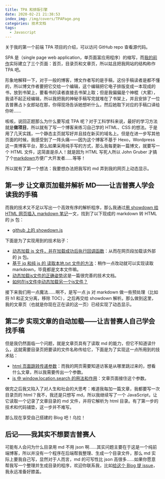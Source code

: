 ```yaml
---
title: TPA 和排版引擎
date: 2020-02-21 21:38:53
index_img: /img/covers/TPAPage.png
categories: 技术文档
tags:
  - Javascript
---
```


关于我的第一个前端 TPA 项目的介绍，可以访问 GitHub repo 查看源代码。

<!--more-->

SPA 是（single page web application，单页面富应用程序）的缩写，而[我的前作](www.megumism.com)实际建立了三个页面：首页，目录页和文章页，所以姑且把我网站的结构称作 TPA 吧。

形象地解释一下，对于一般的博客，博文作者写的是手稿，这份手稿读者是都不懂的，所以博文作者要把它交给一个编辑，这个编辑把它电子排版变成一本现成的书，放到书架上，要看书的读者直接去书架上取；但是我偏偏是个神棍（大雾），我请不起正经编辑，所以我把我的神秘手稿写完就堆在了书架上，并且安排了一位吉普赛占卜女郎站在那，你得现场告诉她想听什么，然后她取下对应的手稿口译给你听……

咳咳，说回正题那么为什么要写成 TPA 呢？对于工科学科来说，最好的学习方法就是**做项目**，所以就有了写一个博客来练习自己学的 HTML、CSS 的想法。于是用了几天实践，一个静态主页就写好并且挂在新买的域名上。但是在进一步写其他页面的时候，我感受到了一阵头痛——因为这个博客不基于 Hexo，Wordpress 这一类博客平台，那么如果采用纯手写的方式，那么我每更新一篇博文，就要写一个 HTML 文件，这简直是杀人！就是因为 HTML 写死人所以 John Gruber 才搞了个[markdown](https://en.wikipedia.org/wiki/Markdown)方便广大开发者……等等！

所以就有了第一个想法：我要想办法把我写的 md 弄到我的网页上动态显示。

## 第一步 让文章页加载并解析 MD——让吉普赛人学会读我的手稿

而我的技术又不足以写出一个高效有序的解析程序，那么我通过[用 showdown 给 HTML 网页插入 markdown 笔记](https://blog.csdn.net/mildddd/article/details/79704810)一文，找到了以下现成的 markdown 转 HTML 的 js 包：

- [github 上的 showdown.js](https://github.com/showdownjs/showdown)

下面是为了实现用到的技术贴子：

- [动态加载 js 文件，并在加载成功后执行回调函数](https://blog.csdn.net/weixin_30456039/article/details/95240184)：从而在网页段加载该外部的 js 包。
- [基于 jq 和纯 js 的 读取本地.txt 文件的方法](https://blog.csdn.net/u013970232/article/details/89146426)：稍作一点改动就可以实现读取 markdown，毕竟都是文本文件嘛。
- [动态加载js文件的正确姿势](https://blog.csdn.net/weixin_34387468/article/details/92473457?depth_1-utm_source=distribute.pc_relevant.none-task&utm_source=distribute.pc_relevant.none-task)这是一篇很完善的技术文档。
- [如何在js文件中动态加载另一个js文件？](https://blog.csdn.net/a3025056/article/details/73614554)

接下来我们用一点魔法……啊不，是写一点 js 对 markdown 做一些预处理（比如将 h1 和正文分离，移除 TOC），之后再交给 showdown 解析。那么做到这里，我的文章页（也就是你现在正在读的这一页）已经实现了动态显示。

## 第二步 实现文章的自动加载——让吉普赛人自己学会找手稿

但是我仍然面临一个问题，就是文章页具有了读取 md 的能力，但它不知道读什么，这就需要目录页把要读的文件名称传给它，下面是为了实现这一点所用到的技术贴：

- [html 页面跳转传递参数](https://blog.csdn.net/gnail_oug/article/details/53286694)：而我的网页需要知道访客是从哪里跳过来的，想看什么文章，所以我需要传出一个参数。
- [js 中 window.location.search 的用法和作用](https://blog.csdn.net/qq_27093465/article/details/50731087)：文章页面接住这个参数。

做完之后我又陷入了对人生和社会的大思考：难道我每加一篇文章，我都要写一次目录页的 html？我不，我还是只想写 md，所以我继续写了一个 JavaScript，让它读取一个记录了文章目录的 md 文件，并将它解析为 html 目录。有了第一步的技术和代码铺垫，这一步并不难写。

那么现在享受自己搭建的 Blog 吧！乌拉！

## 后记——我其实不想要吉普赛人

可能有人会问为什么目录用 md 不用 json 啊……其实问题主要在于这是一个纯前端博客，所以并没有一个程序在后端帮我整理、生成一个目录文件，那么 md 实际上要我自己写，显然对于人而言，md 的可写性比 json 高很多……如果你愿意帮我写一个整理并生成目录的程序，欢迎你联系我，比如[给这个 Blog 提 issue](https://github.com/Megumism/SingleBlog/issues)，我永远准备好膝盖。
